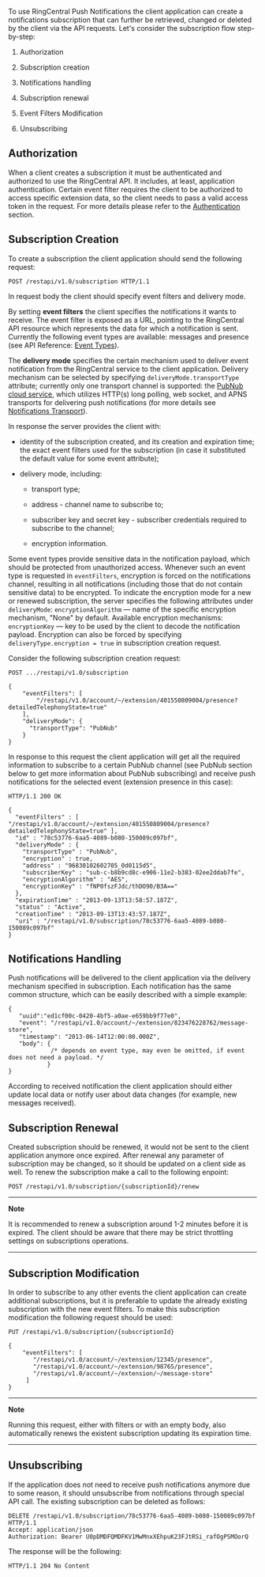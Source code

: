 To use RingCentral Push Notifications the client application can create a notifications subscription that can further be retrieved, changed or deleted by the client via the API requests. Let's consider the subscription flow step-by-step:

1. Authorization

2. Subscription creation

3. Notifications handling

4. Subscription renewal

5. Event Filters Modification

6. Unsubscribing

## Authorization

When a client creates a subscription it must be authenticated and authorized to use the RingCentral API. It includes, at least, application authentication. Certain event filter requires the client to be authorized to access specific extension data, so the client needs to pass a valid access token in the request. For more details please refer to the [Authentication](oauth.md) section.

## Subscription Creation

To create a subscription the client application should send the following request:

    POST /restapi/v1.0/subscription HTTP/1.1

In request body the client should specify event filters and delivery mode.

By setting **event filters** the client specifies the notifications it wants to receive. The event filter is exposed as a URL, pointing to the RingCentral API resource which represents the data for which a notification is sent. Currently the following event types are available: messages and presence (see API Reference: [Event Types](https://developers.ringcentral.com/api-docs/latest/EventTypes.html)).

The **delivery mode** specifies the certain mechanism used to deliver event notification from the RingCentral service to the client application. Delivery mechanism can be selected by specifying `deliveryMode.transportType` attribute; currently only one transport channel is supported: the [PubNub cloud service](http://www.pubnub.com), which utilizes HTTP(s) long polling, web socket, and APNS transports for delivering push notifications (for more details see [Notifications Transport](#notifications-transport)).

In response the server provides the client with:

-   identity of the subscription created, and its creation and expiration time; the exact event filters used for the subscription (in case it substituted the default value for some event attribute);

-   delivery mode, including:

    - transport type;

    - address - channel name to subscribe to;

    - subscriber key and secret key - subscriber credentials required to subscribe to the channel;

    - encryption information.

Some event types provide sensitive data in the notification payload, which should be protected from unauthorized access. Whenever such an event type is requested in `eventFilters`, encryption is forced on the notifications channel, resulting in all notifications (including those that do not contain sensitive data) to be encrypted. To indicate the encryption mode for a new or renewed subscription, the server specifies the following attributes under `deliveryMode`: `encryptionAlgorithm` — name of the specific encryption mechanism, "None" by default. Available encryption mechanisms: `encryptionKey` — key to be used by the client to decode the notification payload. Encryption can also be forced by specifying `deliveryType.encryption = true` in subscription creation request.

Consider the following subscription creation request:

```
POST .../restapi/v1.0/subscription

{
    "eventFilters": [
        "/restapi/v1.0/account/~/extension/401550809004/presence?detailedTelephonyState=true"
    ],
    "deliveryMode": {
      "transportType": "PubNub"
    }
}
```      

In response to this request the client application will get all the required information to subscribe to a certain PubNub channel (see PubNub section below to get more information about PubNub subscribing) and receive push notifications for the selected event (extension presence in this case):

```
HTTP/1.1 200 OK

{
  "eventFilters" : [ "/restapi/v1.0/account/~/extension/401550809004/presence?detailedTelephonyState=true" ],
  "id" : "78c53776-6aa5-4089-b080-150089c097bf",
  "deliveryMode" : {
    "transportType" : "PubNub",
    "encryption" : true,
    "address" : "96830102602705_0d0115d5",
    "subscriberKey" : "sub-c-b8b9cd8c-e906-11e2-b383-02ee2ddab7fe",
    "encryptionAlgorithm" : "AES",
    "encryptionKey" : "fNP0fszFJdc/thDO90/B3A=="
  },
  "expirationTime" : "2013-09-13T13:58:57.187Z",
  "status" : "Active",
  "creationTime" : "2013-09-13T13:43:57.187Z",
  "uri" : "/restapi/v1.0/subscription/78c53776-6aa5-4089-b080-150089c097bf"
}
```
        
## Notifications Handling

Push notifications will be delivered to the client application via the delivery mechanism specified in subscription. Each notification has the same common structure, which can be easily described with a simple example:

```
{
   "uuid":"ed1cf00c-0420-4bf5-a0ae-e659bb9f77e0",
   "event": "/restapi/v1.0/account/~/extension/823476228762/message-store",
   "timestamp": "2013-06-14T12:00:00.000Z",
   "body": {
            /* depends on event type, may even be omitted, if event does not need a payload. */
           }
}
```          
 
According to received notification the client application should either update local data or notify user about data changes (for example, new messages received).

## Subscription Renewal

Created subscription should be renewed, it would not be sent to the client application anymore once expired. After renewal any parameter of subscription may be changed, so it should be updated on a client side as well. To renew the subscription make a call to the following enpoint:

    POST /restapi/v1.0/subscription/{subscriptionId}/renew

---

**Note**

It is recommended to renew a subscription around 1-2 minutes before it is expired. The client should be aware that there may be strict throttling settings on subscriptions operations.

---

## Subscription Modification

In order to subscribe to any other events the client application can create additional subscriptions, but it is preferable to update the already existing subscription with the new event filters. To make this subscription modification the following request should be used:

```
PUT /restapi/v1.0/subscription/{subscriptionId}

{
    "eventFilters": [
       "/restapi/v1.0/account/~/extension/12345/presence",
       "/restapi/v1.0/account/~/extension/98765/presence",
       "/restapi/v1.0/account/~/extension/~/message-store"
     ]
}
```  

---

**Note**

Running this request, either with filters or with an empty body, also automatically renews the existent subscription updating its expiration time.

---

## Unsubscribing

If the application does not need to receive push notifications anymore due to some reason, it should unsubscribe from notifications through special API call. The existing subscription can be deleted as follows:

```
DELETE /restapi/v1.0/subscription/78c53776-6aa5-4089-b080-150089c097bf HTTP/1.1
Accept: application/json
Authorization: Bearer U0pDMDFQMDFKV1MwMnxXEhpuK23FJtRSi_rafOgPSMOorQ
```
 
The response will be the following:

    HTTP/1.1 204 No Content

